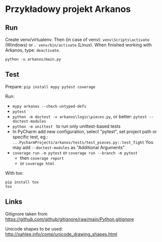 Przykładowy projekt Arkanos
===========================

Run
---

Create venv/virtualenv. Then (in case of venv):
`venv\Scripts\activate` (Windows) or `. venv/bin/activate` (Linux). When finished working with Arkanos, type: `deactivate`.

`python -u arkanos/main.py`

Test
----
Prepare:
`pip install mypy pytest coverage`

Run:
- `mypy arkanos --check-untyped-defs`
- `pytest`
- `python -m doctest -v arkanos\logic\pieces.py`, or better: `pytest --doctest-modules`
- `python -m unittest ` to run only unittest-based tests
- In PyCharm add new configuration, select "pytest", set project path or specific test, eg.: `...PycharmProjects/arkanos/tests/test_pieces.py::test_fight`
  You may add `--doctest-modules` as "Additional Arguments" 
- `coverage run -m pytest` or `coverage run --branch -m pytest`
  - then `coverage report`
  - or `coverage html`

With tox:
```commandline
pip install tox
tox
```

Links
-----

Gitignore taken from
https://github.com/github/gitignore/raw/main/Python.gitignore

Unicode shapes to be used: http://xahlee.info/comp/unicode_drawing_shapes.html 